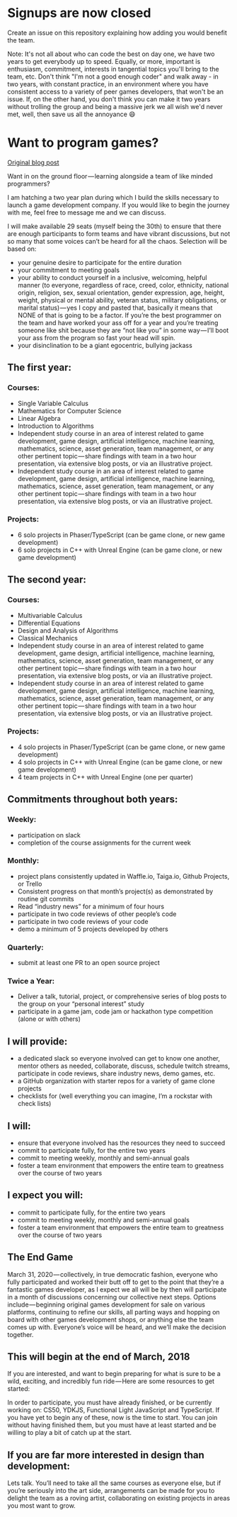 # Signups are now closed

Create an issue on this repository explaining how adding you would benefit the team.

Note: It's not all about who can code the best on day one, we have two years to get everybody up to speed. Equally, or more, important is enthusiasm, commitment, interests in tangential topics you'll bring to the team, etc. Don't think "I'm not a good enough coder" and walk away - in two years, with constant practice, in an environment where you have consistent access to a variety of peer games developers, that won't be an issue. If, on the other hand, you don't think you can make it two years without trolling the group and being a massive jerk we all wish we'd never met, well, then save us all the annoyance :smile:

# Want to program games?

[Original blog post](https://medium.com/p1xts-blog/want-to-program-games-48cbf6debead)    

Want in on the ground floor — learning alongside a team of like minded programmers?    

I am hatching a two year plan during which I build the skills necessary to launch a game development company. If you would like to begin the journey with me, feel free to message me and we can discuss.    

I will make available 29 seats (myself being the 30th) to ensure that there are enough participants to form teams and have vibrant discussions, but not so many that some voices can’t be heard for all the chaos. Selection will be based on:     
- your genuine desire to participate for the entire duration
- your commitment to meeting goals
- your ability to conduct yourself in a inclusive, welcoming, helpful manner (to everyone, regardless of race, creed, color, ethnicity, national origin, religion, sex, sexual orientation, gender expression, age, height, weight, physical or mental ability, veteran status, military obligations, or marital status) — yes I copy and pasted that, basically it means that NONE of that is going to be a factor. If you’re the best programmer on the team and have worked your ass off for a year and you’re treating someone like shit because they are “not like you” in some way — I’ll boot your ass from the program so fast your head will spin.
- your disinclination to be a giant egocentric, bullying jackass

## The first year:
### Courses:
- Single Variable Calculus
- Mathematics for Computer Science
- Linear Algebra
- Introduction to Algorithms
- Independent study course in an area of interest related to game development, game design, artificial intelligence, machine learning, mathematics, science, asset generation, team management, or any other pertinent topic — share findings with team in a two hour presentation, via extensive blog posts, or via an illustrative project.
- Independent study course in an area of interest related to game development, game design, artificial intelligence, machine learning, mathematics, science, asset generation, team management, or any other pertinent topic — share findings with team in a two hour presentation, via extensive blog posts, or via an illustrative project.

### Projects:
- 6 solo projects in Phaser/TypeScript (can be game clone, or new game development)
- 6 solo projects in C++ with Unreal Engine (can be game clone, or new game development)

## The second year:
### Courses:
- Multivariable Calculus
- Differential Equations
- Design and Analysis of Algorithms
- Classical Mechanics
- Independent study course in an area of interest related to game development, game design, artificial intelligence, machine learning, mathematics, science, asset generation, team management, or any other pertinent topic — share findings with team in a two hour presentation, via extensive blog posts, or via an illustrative project.
- Independent study course in an area of interest related to game development, game design, artificial intelligence, machine learning, mathematics, science, asset generation, team management, or any other pertinent topic — share findings with team in a two hour presentation, via extensive blog posts, or via an illustrative project.

### Projects:
- 4 solo projects in Phaser/TypeScript (can be game clone, or new game development)
- 4 solo projects in C++ with Unreal Engine (can be game clone, or new game development)
- 4 team projects in C++ with Unreal Engine (one per quarter)

## Commitments throughout both years:
### Weekly:
- participation on slack
- completion of the course assignments for the current week

### Monthly:
- project plans consistently updated in Waffle.io, Taiga.io, Github Projects, or Trello
- Consistent progress on that month’s project(s) as demonstrated by routine git commits
- Read “industry news” for a minimum of four hours
- participate in two code reviews of other people’s code
- participate in two code reviews of your code
- demo a minimum of 5 projects developed by others

### Quarterly:
- submit at least one PR to an open source project

### Twice a Year:
- Deliver a talk, tutorial, project, or comprehensive series of blog posts to the group on your “personal interest” study
- participate in a game jam, code jam or hackathon type competition (alone or with others)

## I will provide:
- a dedicated slack so everyone involved can get to know one another, mentor others as needed, collaborate, discuss, schedule twitch streams, participate in code reviews, share industry news, demo games, etc.
- a GitHub organization with starter repos for a variety of game clone projects
- checklists for (well everything you can imagine, I’m a rockstar with check lists)

## I will:
- ensure that everyone involved has the resources they need to succeed
- commit to participate fully, for the entire two years
- commit to meeting weekly, monthly and semi-annual goals
- foster a team environment that empowers the entire team to greatness over the course of two years

## I expect you will:
- commit to participate fully, for the entire two years
- commit to meeting weekly, monthly and semi-annual goals
- foster a team environment that empowers the entire team to greatness over the course of two years

## The End Game
March 31, 2020 — collectively, in true democratic fashion, everyone who fully participated and worked their butt off to get to the point that they’re a fantastic games developer, as I expect we all will be by then will participate in a month of discussions concerning our collective next steps. Options include — beginning original games development for sale on various platforms, continuing to refine our skills, all parting ways and hopping on board with other games development shops, or anything else the team comes up with. Everyone’s voice will be heard, and we’ll make the decision together.

## This will begin at the end of March, 2018 
If you are interested, and want to begin preparing for what is sure to be a wild, exciting, and incredibly fun ride — Here are some resources to get started:    

In order to participate, you must have already finished, or be currently working on: CS50, YDKJS, Functional Light JavaScript and TypeScript. If you have yet to begin any of these, now is the time to start. You can join without having finished them, but you must have at least started and be willing to play a bit of catch up at the start.

## If you are far more interested in design than development:
Lets talk. You’ll need to take all the same courses as everyone else, but if you’re seriously into the art side, arrangements can be made for you to delight the team as a roving artist, collaborating on existing projects in areas you most want to grow.
